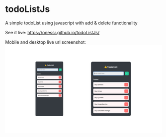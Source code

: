 # todoListJs

A simple todoList using javascript with add & delete functionality

See it live: https://onessr.github.io/todoListJs/

Mobile and desktop live url screenshot:
![Mobile and desktop live url screenshot](./_assets/todo_mobile_desktop.jpg)
